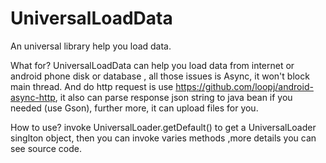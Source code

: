 # UniversalLoadData
An universal library help you load data.

What for?
UniversalLoadData can help you load data from internet or android phone disk or database , all those issues is Async,
it won't block main thread. And do http request is use https://github.com/loopj/android-async-http, it also can parse 
response json string to java bean if you needed (use Gson), further more, it can upload files for you.

How to use?
invoke UniversalLoader.getDefault() to get a UniversalLoader singlton object, then you can invoke varies methods ,more
 details you can see source code.

